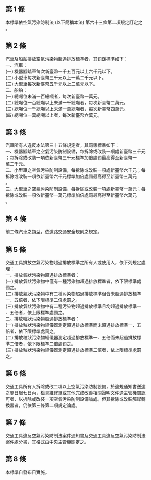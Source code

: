 第 1 條
-------
本標準依空氣污染防制法 (以下簡稱本法) 第六十三條第二項規定訂定之  
。

第 2 條
-------
汽車及船舶排放空氣污染物超過排放標準者，其罰鍰標準如下：  
一、汽車：  
 (一) 機器腳踏車每次新臺幣一千五百元以上六千元以下。  
 (二) 小型車每次新臺幣三千元以上一萬二千元以下。  
 (三) 大型車每次新臺幣五千元以上二萬元以下。  
二、船舶：  
 (一) 總噸位未滿一百總噸者，每次新臺幣一萬元。  
 (二) 總噸位一百總噸以上未滿一千總噸者，每次新臺幣二萬元。  
 (三) 總噸位一千總噸以上未滿一萬總噸者，每次新臺幣四萬元。  
 (四) 總噸位一萬總噸以上者，每次新臺幣六萬元。

第 3 條
-------
汽車所有人違反本法第三十五條規定者，其罰鍰標準如下：  
一、機器腳踏車之空氣污染防制設備，每拆除或改裝一項處新臺幣三千元  
    ；每拆除或改裝一項依新臺幣三千元標準加倍處罰最高得至新臺幣一  
    萬二千元。  
二、小型車之空氣污染防制設備，每拆除或改裝一項處新臺幣六千元；每  
    拆除或改裝一項依新臺幣六千元標準加倍處罰最高得至新臺幣三萬元  
    。  
三、大型車之空氣污染防制設備，每拆除或改裝一項處新臺幣一萬元；每  
    拆除或改裝一項依新臺幣一萬元標準加倍處罰最高得至新臺幣六萬元  
    。

第 4 條
-------
前二條汽車之類型，依道路交通安全規則之規定。

第 5 條
-------
交通工具排放空氣污染物超過排放標準之所有人或使用人，依下列規定處  
理：  
一、排放氣狀污染物超過排放標準者：  
 (一) 排放氣狀污染物中僅有一種污染物超過排放標準者，依下限標準處  
      罰之。  
 (二) 排放氣狀污染物中有二種污染物超過排放標準但皆未超過排放標準  
      一．五倍者，依下限標準二倍處罰之。  
 (三) 排放氣狀污染物中有二種污染物超過排放標準且均超過排放標準一  
      ．五倍者，依上限標準處罰之。  
二、排放粒狀污染物超過排放標準者：  
 (一) 排放粒狀污染物經儀器測定超過排放標準而未超過排放標準一．五  
      倍者，依下限標準處罰之。  
 (二) 排放粒狀污染物經儀器測定超過排放標準一．五倍而未超過排放標  
      準二倍者，依下限標準二倍處罰之。  
 (三) 排放粒狀污染物經儀器測定超過排放標準二倍者，依上限標準處罰  
      之。

第 6 條
-------
交通工具所有人拆除或改二項以上空氣污染防制設備，於違規通知書送達  
之翌日起七日內，檢具維修單或其他完成改善相關證明文件送主管機關認  
可者，以拆除或改裝一項空氣污染防制設備論處。但其拆除或改裝觸媒轉  
換器者，仍依第三條第二項規定論處。

第 7 條
-------
交通工具違反空氣污染防制法案件通知書及交通工具違反空氣污染防制法  
案件處分書，其格式由中央主管機關定之。

第 8 條
-------
本標準自發布日實施。

